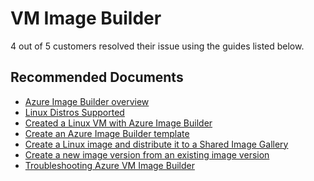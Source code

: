 <properties
	pageTitle="VM Image Builder"
	description="VM Image Builder"
	service="microsoft.compute"
	resource="virtualmachines"
	authors="scottAzure"
	ms.author="scotro"
	displayOrder=""
	selfHelpType="generic"
	supportTopicIds="32641054,32641053"
	resourceTags=""
	productPesIds="15571,16454,16470,15797"
	cloudEnvironments="public, Fairfax, usnat, ussec"
	articleId="c9dc1a80-45dd-45bf-8cd9-25fde0e2cae7"
	ownershipId="Compute_VirtualMachines"
/>

# VM Image Builder

4 out of 5 customers resolved their issue using the guides listed below.<br>

## **Recommended Documents**

* [Azure Image Builder overview](https://docs.microsoft.com/azure/virtual-machines/linux/image-builder-overview)<br>
* [Linux Distros Supported](https://docs.microsoft.com/azure/virtual-machines/linux/image-builder-overview?toc=%2Fazure%2Fvirtual-machines%2Flinux%2Ftoc.json#os-support)<br>
* [Created a Linux VM with Azure Image Builder](https://docs.microsoft.com/azure/virtual-machines/Linux/image-builder)<br>
* [Create an Azure Image Builder template](https://docs.microsoft.com/azure/virtual-machines/linux/image-builder-json)<br>
* [Create a Linux image and distribute it to a Shared Image Gallery](https://docs.microsoft.com/azure/virtual-machines/linux/image-builder-gallery)<br>
* [Create a new image version from an existing image version](https://docs.microsoft.com/azure/virtual-machines/linux/image-builder-gallery-update-image-version)<br>
* [Troubleshooting Azure VM Image Builder](https://github.com/danielsollondon/azvmimagebuilder/blob/master/troubleshootingaib.md)
